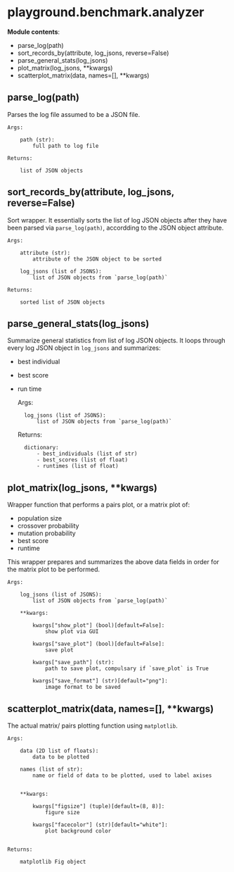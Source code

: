 # playground.benchmark.analyzer

**Module contents**:
- parse_log(path)
- sort_records_by(attribute, log_jsons, reverse=False)
- parse_general_stats(log_jsons)
- plot_matrix(log_jsons, **kwargs)
- scatterplot_matrix(data, names=[], **kwargs)


## parse_log(path)
Parses the log file assumed to be a JSON file.

    Args:

        path (str):
            full path to log file

    Returns:

        list of JSON objects


## sort_records_by(attribute, log_jsons, reverse=False)
Sort wrapper. It essentially sorts the list of log JSON objects after they
have been parsed via `parse_log(path)`, accordding to the JSON object
attribute.

    Args:

        attribute (str):
            attribute of the JSON object to be sorted

        log_jsons (list of JSONS):
            list of JSON objects from `parse_log(path)`

    Returns:

        sorted list of JSON objects


## parse_general_stats(log_jsons)
Summarize general statistics from list of log JSON objects. It loops through
every log JSON object in `log_jsons` and summarizes:

- best individual
- best score
- run time

    Args:

        log_jsons (list of JSONS):
            list of JSON objects from `parse_log(path)`

    Returns:

        dictionary:
            - best_individuals (list of str)
            - best_scores (list of float)
            - runtimes (list of float)


## plot_matrix(log_jsons, **kwargs)
Wrapper function that performs a pairs plot, or a matrix plot of:

- population size
- crossover probability
- mutation probability
- best score
- runtime

This wrapper prepares and summarizes the above data fields in order for the
matrix plot to be performed.

    Args:

        log_jsons (list of JSONS):
            list of JSON objects from `parse_log(path)`

        **kwargs:

            kwargs["show_plot"] (bool)[default=False]:
                show plot via GUI

            kwargs["save_plot"] (bool)[default=False]:
                save plot

            kwargs["save_path"] (str):
                path to save plot, compulsary if `save_plot` is True

            kwargs["save_format"] (str)[default="png"]:
                image format to be saved


## scatterplot_matrix(data, names=[], **kwargs)
The actual matrix/ pairs plotting function using `matplotlib`.


    Args:

        data (2D list of floats):
            data to be plotted

        names (list of str):
            name or field of data to be plotted, used to label axises


        **kwargs:

            kwargs["figsize"] (tuple)[default=(8, 8)]:
                figure size

            kwargs["facecolor"] (str)[default="white"]:
                plot background color


    Returns:

        matplotlib Fig object
